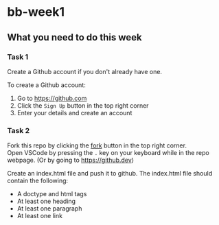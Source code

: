 # bb-week1

## What you need to do this week
### Task 1
Create a Github account if you don't already have one.  

To create a Github account:
1. Go to https://github.com
2. Click the `Sign Up` button in the top right corner
3. Enter your details and create an account

### Task 2
Fork this repo by clicking the [fork](https://github.com/boysbrigade/bb-week1/fork) button in the top right corner.  
Open VSCode by pressing the `.` key on your keyboard while in the repo webpage. (Or by going to https://github.dev)

Create an index.html file and push it to github. The index.html file should contain the following:
+ A doctype and html tags
+ At least one heading
+ At least one paragraph
+ At least one link